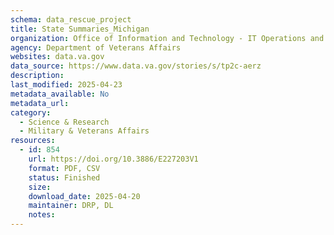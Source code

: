 ```yaml
---
schema: data_rescue_project 
title: State Summaries_Michigan
organization: Office of Information and Technology - IT Operations and Services (ITOPS)
agency: Department of Veterans Affairs
websites: data.va.gov
data_source: https://www.data.va.gov/stories/s/tp2c-aerz
description: 
last_modified: 2025-04-23
metadata_available: No
metadata_url: 
category:
  - Science & Research 
  - Military & Veterans Affairs 
resources:
  - id: 854
    url: https://doi.org/10.3886/E227203V1
    format: PDF, CSV
    status: Finished
    size: 
    download_date: 2025-04-20
    maintainer: DRP, DL
    notes: 
---
```

